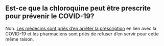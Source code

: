 ## Est-ce que la chloroquine peut être prescrite pour prévenir le COVID-19?

Non. [Les médecins sont priés d’en arrêter la prescription](http://www.cmq.org/page/fr/covid-19-les-ordonnances-de-chloroquine-et-d-hydroxychloroquine-jugees-inappropriees.aspx?utm_source=Openfield&utm_medium=email&utm_campaign=B2719267) en lien avec la COVID-19 et les pharmaciens sont priés de refuser d’en servir pour cette même raison.
